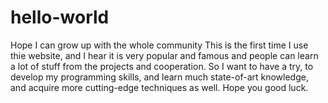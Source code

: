 # hello-world
Hope I can grow up with the whole community
This is the first time I use thie website, and I hear it is very popular and famous and people can learn a lot of stuff from the projects and cooperation. So I want to have a try, to develop my programming skills, and learn much state-of-art knowledge, and acquire more cutting-edge techniques as well. Hope you good luck. 
